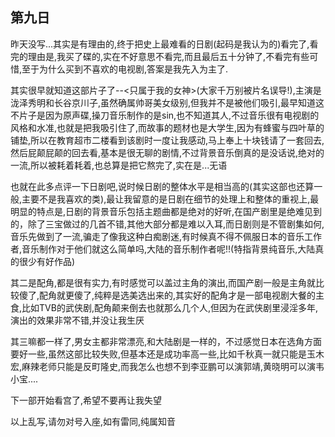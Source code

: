 ## 第九日 ##

昨天没写...其实是有理由的,终于把史上最难看的日剧(起码是我认为的)看完了,看完的理由是,我买了碟的,实在不好意思不看完,而且最后五十分钟了,不看完有些可惜,至于为什么买到不喜欢的电视剧,答案是我先入为主了.
 
其实很早就知道这部片子了--<只属于我的女神>(大家千万别被片名误导!),主演是泷泽秀明和长谷京川子,虽然确属帅哥美女级别,但我并不是被他们吸引,最早知道这不片子是因为原声碟,操刀音乐制作的是sin,也不知道其人,不过音乐很有电视剧的风格和水准,也就是把我吸引住了,而故事的题材也是大学生,因为有蜂蜜与四叶草的铺垫,所以在教育超市二楼看到该剧时一度让我感动,马上奉上十块钱请了一套回去,然后屁颠屁颠的回去看,基本是很无聊的剧情,不过背景音乐倒真的是没话说,绝对的一流,所以被耗着耗着,也总算是把它熬完了,实在是...无语
 
也就在此多点评一下日剧吧,说时候日剧的整体水平是相当高的(其实这部也还算一般,主要不是我喜欢的类),最让我留意的是日剧在细节的处理上和整体的重视上,最明显的特点是,日剧的背景音乐包括主题曲都是绝对的好听,在国产剧里是绝难见到的，除了三宝做过的几首不错,其他大部分都是难以入耳,而日剧则是不管剧集如何,音乐先做到了一流,骗走了像我这种白痴剧迷,有时候真不得不佩服日本的音乐工作者,音乐制作对于他们就这么简单吗,大陆的音乐制作者呢!!(特指背景纯音乐,大陆真的很少有好作品)
 
其二是配角,都是很有实力,有时感觉可以盖过主角的演出,而国产剧一般是主角就比较傻了,配角就更傻了,纯粹是选美选出来的,其实好的配角才是一部电视剧大餐的主食,比如TVB的武侠剧,配角颠来倒去也就那么几个人,但因为在武侠剧里浸淫多年,演出的效果非常不错,并没让我生厌
 
其三嘛都一样了,男女主都非常漂亮,和大陆剧是一样的，不过感觉日本在选角方面要好一些,虽然这部比较失败,但基本还是成功率高一些,比如千秋真一就只能是玉木宏,麻辣老师只能是反町隆史,而我怎么也想不到李亚鹏可以演郭靖,黄晓明可以演韦小宝....
 
下一部开始看宫了,希望不要再让我失望
 
以上乱写,请勿对号入座,如有雷同,纯属知音